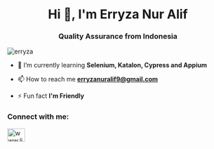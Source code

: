 <h1 align="center">Hi 👋, I'm Erryza Nur Alif</h1>
<h3 align="center">Quality Assurance from Indonesia</h3>

<p align="left"> <img src="https://komarev.com/ghpvc/?username=erryza&label=Profile%20views&color=0e75b6&style=flat" alt="erryza" /> </p>

- 🌱 I’m currently learning **Selenium, Katalon, Cypress and Appium**

- 📫 How to reach me **erryzanuralif9@gmail.com**

- ⚡ Fun fact **I'm Friendly**

<h3 align="left">Connect with me:</h3>
<p align="left">
<a href="https://linkedin.com/in/www.linkedin.com/in/erryzanuralif" target="blank"><img align="center" src="https://raw.githubusercontent.com/rahuldkjain/github-profile-readme-generator/master/src/images/icons/Social/linked-in-alt.svg" alt="www.linkedin.com/in/erryzanuralif" height="30" width="40" /></a>
</p>

